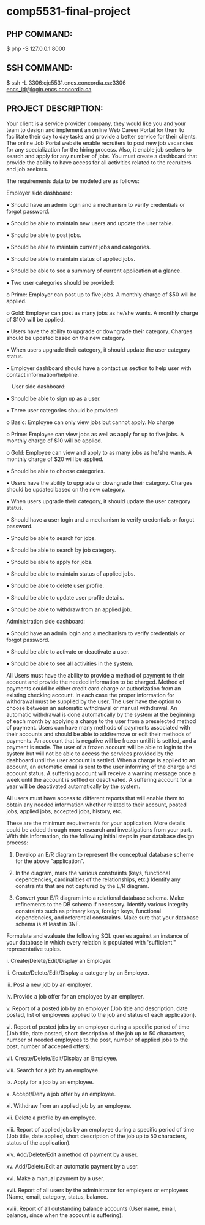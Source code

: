 # comp5531-final-project

## PHP COMMAND:

$ php -S 127.0.0.1:8000

## SSH COMMAND:

$ ssh -L 3306:cjc5531.encs.concordia.ca:3306 encs_id@login.encs.concordia.ca

## PROJECT DESCRIPTION:

Your client is a service provider company, they would like you and your team to design and implement an online Web Career Portal for them to facilitate their day to day tasks and provide a better service for their clients. The online Job Portal website enable recruiters to post new job vacancies for any specialization for the hiring process. Also, it enable job seekers to search and apply for any number of jobs. You must create a dashboard that provide the ability to have access for all activities related to the recruiters and job seekers.

The requirements data to be modeled are as follows:

Employer side dashboard:

•	Should have an admin login and a mechanism to verify credentials or forgot password.

•	Should be able to maintain new users and update the user table.

•	Should be able to post jobs.

•	Should be able to maintain current jobs and categories.

•	Should be able to maintain status of applied jobs.

•	Should be able to see a summary of current application at a glance.

•	Two user categories should be provided:

  o	Prime: Employer can post up to five jobs. A monthly charge of $50 will be applied.
  
  o	Gold: Employer can post as many jobs as he/she wants. A monthly charge of $100 will be applied.
  
•	Users have the ability to upgrade or downgrade their category. Charges should be updated based on the new category.

•	When users upgrade their category, it should update the user category status.

•	Employer dashboard should have a contact us section to help user with contact information/helpline.

 User side dashboard:

•	Should be able to sign up as a user.

•	Three user categories should be provided:


  o	Basic: Employee can only view jobs but cannot apply. No charge
  
  
  o	Prime: Employee can view jobs as well as apply for up to five jobs. A monthly charge of $10 will be applied.
  
  
  o	Gold: Employee can view and apply to as many jobs as he/she wants. A monthly charge of $20 will be applied.
  
•	Should be able to choose categories.

•	Users have the ability to upgrade or downgrade their category. Charges should be updated based on the new category.

•	When users upgrade their category, it should update the user category status.

•	Should have a user login and a mechanism to verify credentials or forgot password.

•	Should be able to search for jobs.

•	Should be able to search by job category.

•	Should be able to apply for jobs.

•	Should be able to maintain status of applied jobs.

•	Should be able to delete user profile.

•	Should be able to update user profile details.

•	Should be able to withdraw from an applied job. 

Administration side dashboard:

•	Should have an admin login and a mechanism to verify credentials or forgot password.

•	Should be able to activate or deactivate a user.

•	Should be able to see all activities in the system.

All Users must have the ability to provide a method of payment to their account and provide the needed information to be charged. Method of payments could be either credit card charge or authorization from an existing checking account. In each case the proper information for withdrawal must be supplied by the user. The user have the option to choose between an automatic withdrawal or manual withdrawal.  An automatic withdrawal is done automatically by the system at the beginning of each month by applying a charge to the user from a preselected method of payment. Users can have many methods of payments associated with their accounts and should be able to add/remove or edit their methods of payments. An account that is negative will be frozen until it is settled, and a payment is made.  The user of a frozen account will be able to login to the system but will not be able to access the services provided by the dashboard until the user account is settled. When a charge is applied to an account, an automatic email is sent to the user informing of the charge and account status. A suffering account will receive a warning message once a week until the account is settled or deactivated. A suffering account for a year will be deactivated automatically by the system.  

All users must have access to different reports that will enable them to obtain any needed information whether related to their account, posted jobs, applied jobs, accepted jobs, history, etc. 

These are the minimum requirements for your application. More details could be added through more research and investigations from your part. With this information, do the following initial steps in your database design process:

1.	Develop an E/R diagram to represent the conceptual database scheme for the above "application".

2.	In the diagram, mark the various constraints (keys, functional dependencies, cardinalities of the relationships, etc.) Identify any constraints that are not captured by the E/R diagram.

3.	Convert your E/R diagram into a relational database schema. Make refinements to the DB schema if necessary. Identify various integrity constraints such as primary keys, foreign keys, functional dependencies, and referential constraints. Make sure that your database schema is at least in 3NF.

Formulate and evaluate the following SQL queries against an instance of your database in which every relation is populated with 'sufficient'" representative tuples.

i.	Create/Delete/Edit/Display an Employer.

ii.	Create/Delete/Edit/Display a category by an Employer.

iii.	Post a new job by an employer.

iv.	Provide a job offer for an employee by an employer.

v.	Report of a posted job by an employer (Job title and description, date posted, list of employees applied to the job and status of each application).

vi.	Report of posted jobs by an employer during a specific period of time (Job title, date posted, short description of the job up to 50 characters, number of needed employees to the post, number of applied jobs to the post, number of accepted offers).

vii.	Create/Delete/Edit/Display an Employee.

viii.	Search for a job by an employee.

ix.	Apply for a job by an employee.

x.	Accept/Deny a job offer by an employee.

xi.	Withdraw from an applied job by an employee.

xii.	Delete a profile by an employee.

xiii.	Report of applied jobs by an employee during a specific period of time (Job title, date applied, short description of the job up to 50 characters, status of the application).

xiv.	Add/Delete/Edit a method of payment by a user.

xv.	Add/Delete/Edit an automatic payment by a user.

xvi.	Make a manual payment by a user.

xvii.	Report of all users by the administrator for employers or employees (Name, email, category, status, balance.

xviii.	Report of all outstanding balance accounts (User name, email, balance, since when the account is suffering).
